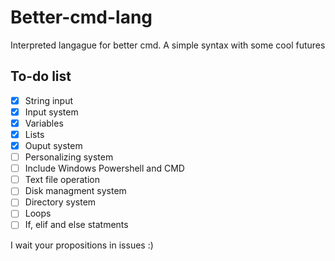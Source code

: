 # Better-cmd-lang

Interpreted langague for better cmd. A simple syntax with some cool futures

## To-do list

- [x] String input
- [x] Input system
- [x] Variables
- [x] Lists
- [x] Ouput system
- [ ] Personalizing system
- [ ] Include Windows Powershell and CMD
- [ ] Text file operation
- [ ] Disk managment system
- [ ] Directory system
- [ ] Loops
- [ ] If, elif and else statments   

I wait your propositions in issues :)
